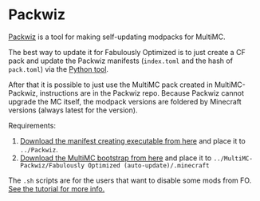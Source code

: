 # Packwiz

[Packwiz](https://github.com/comp500/packwiz) is a tool for making self-updating modpacks for MultiMC.

The best way to update it for Fabulously Optimized is to just create a CF pack and update the Packwiz manifests (`index.toml` and the hash of `pack.toml`) via the [Python tool](https://github.com/Fabulously-Optimized/fabulously-optimized/blob/main/CLI%20tools/Curseforge%20to%20Packwiz-Modrinth.py).

After that it is possible to just use the MultiMC pack created in MultiMC-Packwiz, instructions are in the Packwiz repo. Because Packwiz cannot upgrade the MC itself, the modpack versions are foldered by Minecraft versions (always latest for the version).

Requirements:

1. [Download the manifest creating executable from here](https://github.com/comp500/packwiz/actions) and place it to `../Packwiz`.
2. [Download the MultiMC bootstrap from here](https://github.com/comp500/packwiz-installer-bootstrap/releases) and place it to `../MultiMC-Packwiz/Fabulously Optimized (auto-update)/.minecraft`

The `.sh` scripts are for the users that want to disable some mods from FO. [See the tutorial for more info.](https://fabulously-optimized.gitbook.io/modpack/readme/multimc-auto-update#can-i-ignore-some-of-the-mods)

